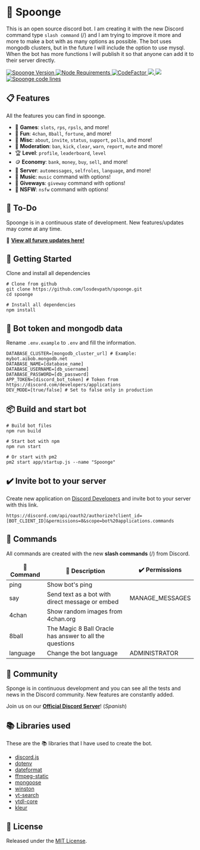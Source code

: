 # 🧽 Spoonge
This is an open source discord bot. I am creating it with the new Discord command type `slash command` (/) and I am trying to improve it more and more to make a bot with as many options as possible. The bot uses mongodb clusters, but in the future I will include the option to use mysql. When the bot has more functions I will publish it so that anyone can add it to their server directly.

<a href="https://github.com/losdevpath/spoonge">
  <img src="https://img.shields.io/github/package-json/v/losdevpath/spoonge/master?color=pink&label=Current%20Version" alt="Spoonge Version" />
</a>

<a href="https://nodejs.org/dist/latest-v16.x/">
  <img src="https://img.shields.io/static/v1?label=node&message=>=16.6.2&color=success&logo=Node.js&logoColor=white" alt="Node Requirements">
</a>

<a href="https://www.codefactor.io/repository/github/losdevpath/spoonge">
  <img src="https://www.codefactor.io/repository/github/losdevpath/spoonge/badge" alt="CodeFactor" />
</a>

<a href="https://discord.gg/KR25yRg">
  <img src="https://img.shields.io/discord/642006588206350346?color=404eed&label=Discord&logo=discord&logoColor=fff">
</a>

<a href="https://www.npmjs.com/package/discord.js">
  <img src="https://img.shields.io/badge/discord.js-v13.1.0-green.svg?logo=npm">
</a>

<a href="https://github.com/losdevpath/spoonge">
  <img src="https://sonarcloud.io/api/project_badges/measure?project=losdevpath_spoonge&metric=ncloc" alt="Spoonge code lines" />
</a>

## 📋 Features
All the features you can find in spoonge.
- 🎲 **Games**: `slots`, `rps`, `rpsls`, and more!
- 🎉 **Fun**: `4chan`, `8ball`, `fortune`, and more!
- 🧺 **Misc**: `about`, `invite`, `status`, `support`, `polls`, and more!
- 🚨 **Moderation**: `ban`, `kick`, `clear`, `warn`, `report`, `mute` and more!
- 🏆 **Level**: `profile`, `leaderboard`, `level`
- 🪙 **Economy**: `bank`, `money`, `buy`, `sell`, and more!
- 💬 **Server**: `automessages`, `selfroles`, `language`, and more!
- 🎵 **Music**: `music` command with options!
- 🎁 **Giveways**: `giveway` command with options!
- 🔞 **NSFW**: `nsfw` command with options!

## 📝 To-Do
Spoonge is in a continuous state of development. New features/updates may come at any time.

📌 **[View all furure updates here!](https://github.com/users/losdevpath/projects/2)**

## 🚀 Getting Started

Clone and install all dependencies

```shell
# Clone from github
git clone https://github.com/losdevpath/spoonge.git
cd spoonge

# Install all dependencies
npm install
```

## 📃 Bot token and mongodb data
Rename `.env.example` to `.env` and fill the information.
```shell
DATABASE_CLUSTER=[mongodb_cluster_url] # Example: mybot.aibob.mongodb.net
DATABASE_NAME=[database_name]
DATABASE_USERNAME=[db_username]
DATABASE_PASSWORD=[db_password]
APP_TOKEN=[discord_bot_token] # Token from https://discord.com/developers/applications
DEV_MODE=[true/false] # Set to false only in production
```

## 📦 Build and start bot

```shell
# Build bot files
npm run build

# Start bot with npm
npm run start

# Or start with pm2
pm2 start app/startup.js --name "Spoonge"
```

## ✔️ Invite bot to your server
Create new application on [Discord Developers](https://discord.com/developers/applications) and invite bot to your server with this link.
```shell
https://discord.com/api/oauth2/authorize?client_id=[BOT_CLIENT_ID]&permissions=8&scope=bot%20applications.commands
```

## 📁 Commands

All commands are created with the new **slash commands** (/) from Discord.

<table>
  <thead align="center">
    <tr>
      <td><b>📁 Command</b></td>
      <td><b>📄 Description</b></td>
      <td><b>✔️ Permissions</b></td>
    </tr>
  </thead>
  <tbody>
    <tr>
      <td>ping</td>
      <td>Show bot's ping</td>
      <td></td>
    </tr>
    <tr>
      <td>say</td>
      <td>Send text as a bot with direct message or embed</td>
      <td>MANAGE_MESSAGES</td>
    </tr>
    <tr>
      <td>4chan</td>
      <td>Show random images from 4chan.org</td>
      <td></td>
    </tr>
    <tr>
      <td>8ball</td>
      <td>The Magic 8 Ball Oracle has answer to all the questions</td>
      <td></td>
    </tr>
    <tr>
      <td>language</td>
      <td>Change the bot language</td>
      <td>ADMINISTRATOR</td>
    </tr>
  </tbody>
</table>

## 👋 Community

Sponge is in continuous development and you can see all the tests and news in the Discord community. New features are constantly added.

Join us on our **[Official Discord Server](https://discord.gg/KR25yRg)**! (*Spanish*)

## 📚 Libraries used

These are the 📚 libraries that I have used to create the bot.

- [discord.js](https://github.com/discordjs/discord.js)
- [dotenv](https://github.com/motdotla/dotenv)
- [dateformat](https://github.com/felixge/node-dateformat)
- [ffmpeg-static](https://github.com/eugeneware/ffmpeg-static)
- [mongoose](https://github.com/Automattic/mongoose)
- [winston](https://github.com/winstonjs/winston)
- [yt-search](https://github.com/talmobi/yt-search)
- [ytdl-core](https://github.com/fent/node-ytdl-core)
- [kleur](https://github.com/lukeed/kleur)

## 📜 License

Released under the [MIT License](https://github.com/losdevpath/spoonge/blob/main/LICENSE).